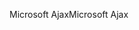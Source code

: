 <span data-ttu-id="e4189-101">Microsoft Ajax</span><span class="sxs-lookup"><span data-stu-id="e4189-101">Microsoft Ajax</span></span>